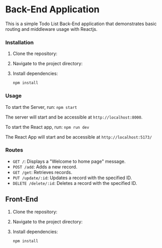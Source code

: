 # Back-End Application

This is a simple Todo List Back-End application that demonstrates basic routing and middleware usage with Reactjs.

### Installation

1. Clone the repository:

2. Navigate to the project directory:

3. Install dependencies:

   `npm install`

### Usage

To start the Server, run:
   `npm start`
   
The server will start and be accessible at `http://localhost:8000`.

To start the React app, run:
   `npm run dev`

The React App will start and be accessible at `http://localhost:5173/`

### Routes

- `GET /`: Displays a "Welcome to home page" message.
- `POST /add`: Adds a new record.
- `GET /get`: Retrieves records.
- `PUT /update/:id`: Updates a record with the specified ID.
- `DELETE /delete/:id`: Deletes a record with the specified ID.

## Front-End

1. Clone the repository:

2. Navigate to the project directory:

3. Install dependencies:

   `npm install`

